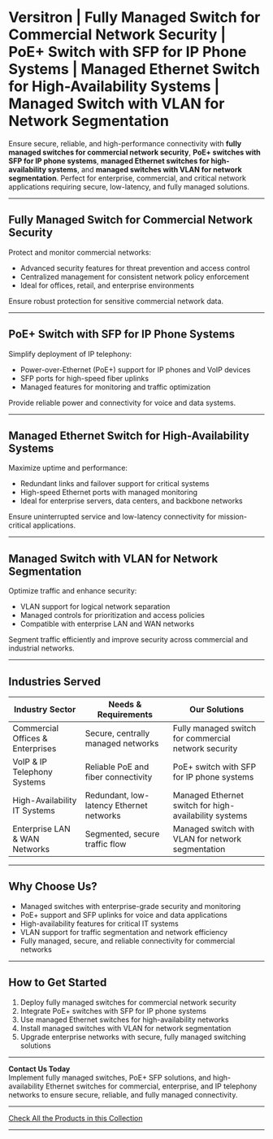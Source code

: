 # Versitron | Fully Managed Switch for Commercial Network Security | PoE+ Switch with SFP for IP Phone Systems | Managed Ethernet Switch for High-Availability Systems | Managed Switch with VLAN for Network Segmentation

Ensure secure, reliable, and high-performance connectivity with **fully managed switches for commercial network security**, **PoE+ switches with SFP for IP phone systems**, **managed Ethernet switches for high-availability systems**, and **managed switches with VLAN for network segmentation**. Perfect for enterprise, commercial, and critical network applications requiring secure, low-latency, and fully managed solutions.

---

## Fully Managed Switch for Commercial Network Security

Protect and monitor commercial networks:

- Advanced security features for threat prevention and access control  
- Centralized management for consistent network policy enforcement  
- Ideal for offices, retail, and enterprise environments  

Ensure robust protection for sensitive commercial network data.

---

## PoE+ Switch with SFP for IP Phone Systems

Simplify deployment of IP telephony:

- Power-over-Ethernet (PoE+) support for IP phones and VoIP devices  
- SFP ports for high-speed fiber uplinks  
- Managed features for monitoring and traffic optimization  

Provide reliable power and connectivity for voice and data systems.

---

## Managed Ethernet Switch for High-Availability Systems

Maximize uptime and performance:

- Redundant links and failover support for critical systems  
- High-speed Ethernet ports with managed monitoring  
- Ideal for enterprise servers, data centers, and backbone networks  

Ensure uninterrupted service and low-latency connectivity for mission-critical applications.

---

## Managed Switch with VLAN for Network Segmentation

Optimize traffic and enhance security:

- VLAN support for logical network separation  
- Managed controls for prioritization and access policies  
- Compatible with enterprise LAN and WAN networks  

Segment traffic efficiently and improve security across commercial and industrial networks.

---

## Industries Served

| Industry Sector                 | Needs & Requirements                        | Our Solutions                                           |
|---------------------------------|--------------------------------------------|--------------------------------------------------------|
| Commercial Offices & Enterprises | Secure, centrally managed networks         | Fully managed switch for commercial network security  |
| VoIP & IP Telephony Systems      | Reliable PoE and fiber connectivity       | PoE+ switch with SFP for IP phone systems            |
| High-Availability IT Systems     | Redundant, low-latency Ethernet networks  | Managed Ethernet switch for high-availability systems |
| Enterprise LAN & WAN Networks    | Segmented, secure traffic flow             | Managed switch with VLAN for network segmentation    |

---

## Why Choose Us?

- Managed switches with enterprise-grade security and monitoring  
- PoE+ support and SFP uplinks for voice and data applications  
- High-availability features for critical IT systems  
- VLAN support for traffic segmentation and network efficiency  
- Fully managed, secure, and reliable connectivity for commercial networks  

---

## How to Get Started

1. Deploy fully managed switches for commercial network security  
2. Integrate PoE+ switches with SFP for IP phone systems  
3. Use managed Ethernet switches for high-availability networks  
4. Install managed switches with VLAN for network segmentation  
5. Upgrade enterprise networks with secure, fully managed switching solutions  

---

**Contact Us Today**  
Implement fully managed switches, PoE+ SFP solutions, and high-availability Ethernet switches for commercial, enterprise, and IP telephony networks to ensure secure, reliable, and fully managed connectivity.

---

[Check All the Products in this Collection](https://www.versitron.com/collections/fiber-optic-network-switches)

---


